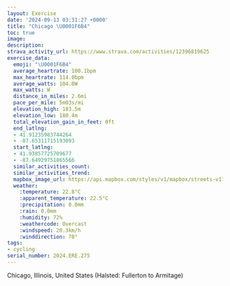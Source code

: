 ```yaml
---
layout: Exercise
date: '2024-09-13 03:31:27 +0000'
title: "Chicago \U0001F6B4"
toc: true
image:
description:
strava_activity_url: https://www.strava.com/activities/12396819625
exercise_data:
  emoji: "\U0001F6B4"
  average_heartrate: 100.1bpm
  max_heartrate: 114.0bpm
  average_watts: 104.0W
  max_watts: W
  distance_in_miles: 2.6mi
  pace_per_mile: 5m03s/mi
  elevation_high: 183.5m
  elevation_low: 180.4m
  total_elevation_gain_in_feet: 0ft
  end_latlng:
  - 41.91235983744264
  - -87.65311715193093
  start_latlng:
  - 41.93857725709677
  - -87.64929751865566
  similar_activities_count:
  similar_activities_trend:
  mapbox_image_url: https://api.mapbox.com/styles/v1/mapbox/streets-v11/static/path-5+787af2-1.0(q~%7D~F%60_~uO%60IOjKKf%5Bc%40d%5CWlDK%60NMzGO~II~%40%40LDBDFZElIFdPLVZDxA%40fQO),pin-s-s+e5b22e(-87.64929,41.93785),pin-s-f+89ae00(-87.6533,41.91457)/auto/800x800?access_token=pk.eyJ1Ijoiam9zaGJlY2ttYW4iLCJhIjoiY205eWR2aDd1MWZ6djJrbXc4a3M0bWZleiJ9.XiG9OWkNcZk2QzjJbxLB4A
  weather:
    :temperature: 22.8°C
    :apparent_temperature: 22.5°C
    :precipitation: 0.0mm
    :rain: 0.0mm
    :humidity: 72%
    :weathercode: Overcast
    :windspeed: 20.3km/h
    :winddirection: 70°
tags:
- cycling
serial_number: 2024.ERE.275
---
```

Chicago, Illinois, United States (Halsted: Fullerton to Armitage)
